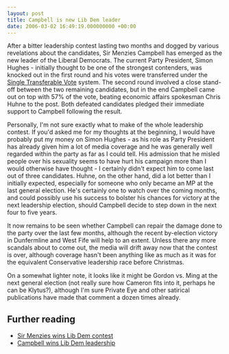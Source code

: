 ```yaml
---
layout: post
title: Campbell is new Lib Dem leader
date: 2006-03-02 16:49:19.000000000 +00:00
---
```


After a bitter leadership contest lasting two months and dogged by various revelations about the candidates, Sir Menzies Campbell has emerged as the new leader of the Liberal Democrats. The current Party President, Simon Hughes - initially thought to be one of the strongest contenders, was knocked out in the first round and his votes were transferred under the [Single Transferable Vote](http://en.wikipedia.org/wiki/Single_Transferable_Vote) system. The second round involved a close stand-off between the two remaining candidates, but in the end Campbell came out on top with 57% of the vote, beating economic affairs spokesman Chris Huhne to the post. Both defeated candidates pledged their immediate support to Campbell following the result.

Personally, I'm not sure exactly what to make of the whole leadership contest. If you'd asked me for my thoughts at the beginning, I would have probably put my money on Simon Hughes - as his role as Party President has already given him a lot of media coverage and he was generally well regarded within the party as far as I could tell. His admission that he misled people over his sexuality seems to have hurt his campaign more than I would otherwise have thought - I certainly didn't expect him to come last out of three candidates. Huhne, on the other hand, did a lot better than I initially expected, especially for someone who only became an MP at the last general election. He's certainly one to watch over the coming months, and could possibly use his success to bolster his chances for victory at the next leadership election, should Campbell decide to step down in the next four to five years.

It now remains to be seen whether Campbell can repair the damage done to the party over the last few months, although the recent by-election victory in Dunfermline and West Fife will help to an extent. Unless there any more scandals about to come out, the media will drift away now that the contest is over, although coverage hasn't been anything like as much as it was for the equivalent Conservative leadership race before Christmas.

On a somewhat lighter note, it looks like it might be Gordon vs. Ming at the next general election (not really sure how Cameron fits into it, perhaps he can be Klytus?), although I'm sure Private Eye and other satirical publications have made that comment a dozen times already.

## Further reading

 * [Sir Menzies wins Lib Dem contest](http://news.bbc.co.uk/1/hi/uk_politics/4763646.stm)
 * [Campbell wins Lib Dem leadership](http://www.theguardian.com/politics/2006/mar/02/liberaldemocrats.sirmenziescampbell)

